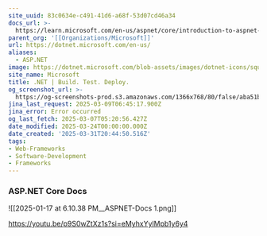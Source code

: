 ```yaml
---
site_uuid: 83c0634e-c491-41d6-a68f-53d07cd46a34
docs_url: >-
  https://learn.microsoft.com/en-us/aspnet/core/introduction-to-aspnet-core?view=aspnetcore-9.0
parent_org: '[[Organizations/Microsoft]]'
url: https://dotnet.microsoft.com/en-us/
aliases:
  - ASP.NET
image: https://dotnet.microsoft.com/blob-assets/images/dotnet-icons/square.png
site_name: Microsoft
title: .NET | Build. Test. Deploy.
og_screenshot_url: >-
  https://og-screenshots-prod.s3.amazonaws.com/1366x768/80/false/aba51b6c10fd1449e5700fc8c022c53157247b32bce5e33217495b11d9aee78a.jpeg
jina_last_request: 2025-03-09T06:45:17.900Z
jina_error: Error occurred
og_last_fetch: 2025-03-07T05:20:56.427Z
date_modified: 2025-03-24T00:00:00.000Z
date_created: '2025-03-31T20:44:50.516Z'
tags:
- Web-Frameworks
- Software-Development
- Frameworks
---
```











### ASP.NET Core Docs
![[2025-01-17 at 6.10.38 PM__ASPNET-Docs 1.png]]

https://youtu.be/p9S0wZtXz1s?si=eMyhxYylMpb1y6y4
